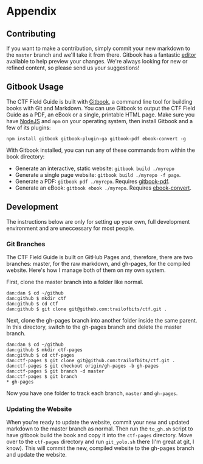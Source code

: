 # Appendix

## Contributing
If you want to make a contribution, simply commit your new markdown to the `master` branch and we'll take it from there. Gitbook has a fantastic [editor](https://github.com/GitbookIO/editor/releases) available to help preview your changes. We're always looking for new or refined content, so please send us your suggestions!

## Gitbook Usage
The CTF Field Guide is built with [Gitbook](https://github.com/GitbookIO/gitbook), a command line tool for building books with Git and Markdown. You can use Gitbook to output the CTF Field Guide as a PDF, an eBook or a single, printable HTML page. Make sure you have [NodeJS](http://nodejs.org/) and `npm` on your operating system, then install Gitbook and a few of its plugins:

```
npm install gitbook gitbook-plugin-ga gitbook-pdf ebook-convert -g
```

With Gitbook installed, you can run any of these commands from within the book directory:
* Generate an interactive, static website: ```gitbook build ./myrepo```
* Generate a single page website: ```gitbook build ./myrepo -f page```.
* Generate a PDF: ```gitbook pdf ./myrepo```. Requires [gitbook-pdf](https://github.com/GitbookIO/gitbook-pdf).
* Generate an eBook: ```gitbook ebook ./myrepo```. Requires [ebook-convert](http://manual.calibre-ebook.com/cli/ebook-convert.html).

## Development
The instructions below are only for setting up your own, full development environment and are uneccessary for most people.

### Git Branches
The CTF Field Guide is built on GitHub Pages and, therefore, there are two branches: master, for the raw markdown, and gh-pages, for the compiled website. Here's how I manage both of them on my own system.

First, clone the master branch into a folder like normal.

```
dan:dan $ cd ~/github
dan:github $ mkdir ctf
dan:github $ cd ctf
dan:github $ git clone git@github.com:trailofbits/ctf.git .
```

Next, clone the gh-pages branch into another folder inside the same parent. In this directory, switch to the gh-pages branch and delete the master branch.

```
dan:dan $ cd ~/github
dan:github $ mkdir ctf-pages
dan:github $ cd ctf-pages
dan:ctf-pages $ git clone git@github.com:trailofbits/ctf.git .
dan:ctf-pages $ git checkout origin/gh-pages -b gh-pages
dan:ctf-pages $ git branch -d master
dan:ctf-pages $ git branch
* gh-pages
```

Now you have one folder to track each branch, `master` and `gh-pages`.

### Updating the Website
When you're ready to update the website, commit your new and updated markdown to the master branch as normal. Then run the `to_gh.sh` script to have gitbook build the book and copy it into the `ctf-pages` directory. Move over to the `ctf-pages` directory and run `git_yolo.sh` there (I'm great at git, I know). This will commit the new, compiled website to the gh-pages branch and update the website.
